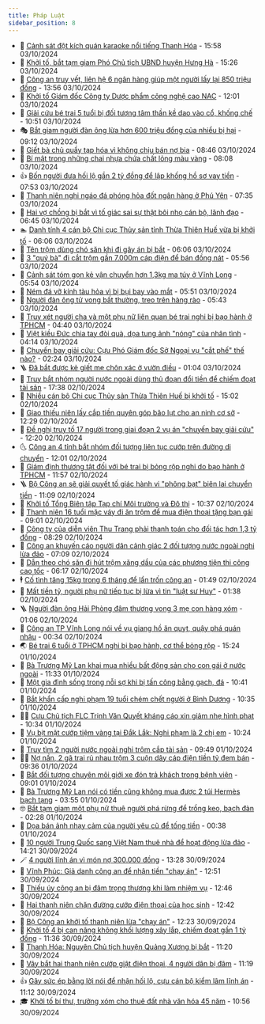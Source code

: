 ```yaml
---
title: Pháp Luật
sidebar_position: 8
---
```


<!-- dantri-phap-luat:START -->
- 🌊 [Cảnh sát đột kích quán karaoke nổi tiếng Thanh Hóa](https://dantri.com.vn/phap-luat/canh-sat-dot-kich-quan-karaoke-noi-tieng-thanh-hoa-20241003222519630.htm) - 15:58 03/10/2024
- 🐲 [Khởi tố, bắt tạm giam Phó Chủ tịch UBND huyện Hưng Hà](https://dantri.com.vn/phap-luat/khoi-to-bat-tam-giam-pho-chu-tich-ubnd-huyen-hung-ha-20241003215318237.htm) - 15:26 03/10/2024
- 🌁 [Công an truy vết, liên hệ 6 ngân hàng giúp một người lấy lại 850 triệu đồng](https://dantri.com.vn/phap-luat/cong-an-truy-vet-lien-he-6-ngan-hang-giup-mot-nguoi-lay-lai-850-trieu-dong-20241003200043013.htm) - 13:56 03/10/2024
- 🎃 [Khởi tố Giám đốc Công ty Dược phẩm công nghệ cao NAC](https://dantri.com.vn/phap-luat/khoi-to-giam-doc-cong-ty-duoc-pham-cong-nghe-cao-nac-20241003185417568.htm) - 12:01 03/10/2024
- 🦅 [Giải cứu bé trai 5 tuổi bị đối tượng tâm thần kề dao vào cổ, khống chế](https://dantri.com.vn/phap-luat/giai-cuu-be-trai-5-tuoi-bi-doi-tuong-tam-than-ke-dao-vao-co-khong-che-20241003174452949.htm) - 10:51 03/10/2024
- 🎭 [Bắt giam người đàn ông lừa hơn 600 triệu đồng của nhiều bị hại](https://dantri.com.vn/phap-luat/bat-giam-nguoi-dan-ong-lua-hon-600-trieu-dong-cua-nhieu-bi-hai-20241003155631216.htm) - 09:12 03/10/2024
- 🤗 [Giết bà chủ quầy tạp hóa vì không chịu bán nợ bia](https://dantri.com.vn/phap-luat/giet-ba-chu-quay-tap-hoa-vi-khong-chiu-ban-no-bia-20241003151756819.htm) - 08:46 03/10/2024
- 🚀 [Bí mật trong những chai nhựa chứa chất lỏng màu vàng](https://dantri.com.vn/phap-luat/bi-mat-trong-nhung-chai-nhua-chua-chat-long-mau-vang-20241003111456100.htm) - 08:08 03/10/2024
- 👍 [Bốn người đưa hối lộ gần 2 tỷ đồng để lập khống hồ sơ vay tiền](https://dantri.com.vn/phap-luat/bon-nguoi-dua-hoi-lo-gan-2-ty-dong-de-lap-khong-ho-so-vay-tien-20241003141137022.htm) - 07:53 03/10/2024
- 🧐 [Thanh niên nghi ngáo đá phóng hỏa đốt ngân hàng ở Phú Yên](https://dantri.com.vn/phap-luat/thanh-nien-nghi-ngao-da-phong-hoa-dot-ngan-hang-o-phu-yen-20241003135842865.htm) - 07:35 03/10/2024
- 🫶 [Hai vợ chồng bị bắt vì tố giác sai sự thật bôi nhọ cán bộ, lãnh đạo](https://dantri.com.vn/phap-luat/hai-vo-chong-bi-bat-vi-to-giac-sai-su-that-boi-nho-can-bo-lanh-dao-20241003133814768.htm) - 06:45 03/10/2024
- 🏊 [Danh tính 4 cán bộ Chi cục Thủy sản tỉnh Thừa Thiên Huế vừa bị khởi tố](https://dantri.com.vn/phap-luat/danh-tinh-4-can-bo-chi-cuc-thuy-san-tinh-thua-thien-hue-vua-bi-khoi-to-20241003124637231.htm) - 06:06 03/10/2024
- 🌋 [Tên trộm dùng chó săn khi đi gây án bị bắt](https://dantri.com.vn/phap-luat/ten-trom-dung-cho-san-khi-di-gay-an-bi-bat-20241003121351968.htm) - 06:06 03/10/2024
- 👹 [3 &quot;quý bà&quot; đi cắt trộm gần 7.000m cáp điện để bán đồng nát](https://dantri.com.vn/phap-luat/3-quy-ba-di-cat-trom-gan-7000m-cap-dien-de-ban-dong-nat-20241003120910158.htm) - 05:56 03/10/2024
- 🫣 [Cảnh sát tóm gọn kẻ vận chuyển hơn 1,3kg ma túy ở Vĩnh Long](https://dantri.com.vn/phap-luat/canh-sat-tom-gon-ke-van-chuyen-hon-13kg-ma-tuy-o-vinh-long-20241003125011759.htm) - 05:54 03/10/2024
- 🎃 [Ném đá vỡ kính tàu hỏa vì bị bụi bay vào mắt](https://dantri.com.vn/phap-luat/nem-da-vo-kinh-tau-hoa-vi-bi-bui-bay-vao-mat-20241003123416243.htm) - 05:51 03/10/2024
- 🌝 [Người đàn ông tử vong bất thường, treo trên hàng rào](https://dantri.com.vn/phap-luat/nguoi-dan-ong-tu-vong-bat-thuong-treo-tren-hang-rao-20241003121034750.htm) - 05:43 03/10/2024
- 🚀 [Truy xét người cha và một phụ nữ liên quan bé trai nghi bị bạo hành ở TPHCM](https://dantri.com.vn/phap-luat/truy-xet-nguoi-cha-va-mot-phu-nu-lien-quan-be-trai-nghi-bi-bao-hanh-o-tphcm-20241003113001183.htm) - 04:40 03/10/2024
- 🥷 [Việt kiều Đức chia tay đòi quà, dọa tung ảnh &quot;nóng&quot; của nhân tình](https://dantri.com.vn/phap-luat/viet-kieu-duc-chia-tay-doi-qua-doa-tung-anh-nong-cua-nhan-tinh-20241003105822220.htm) - 04:14 03/10/2024
- 👺 [Chuyến bay giải cứu: Cựu Phó Giám đốc Sở Ngoại vụ &quot;cắt phế&quot; thế nào?](https://dantri.com.vn/phap-luat/chuyen-bay-giai-cuu-cuu-pho-giam-doc-so-ngoai-vu-cat-phe-the-nao-20241003090154421.htm) - 02:24 03/10/2024
- 🪜 [Đã bắt được kẻ giết mẹ chôn xác ở vườn điều](https://dantri.com.vn/phap-luat/da-bat-duoc-ke-giet-me-chon-xac-o-vuon-dieu-20241003065556076.htm) - 01:04 03/10/2024
- 🦄 [Truy bắt nhóm người nước ngoài dùng thủ đoạn đổi tiền để chiếm đoạt tài sản](https://dantri.com.vn/phap-luat/truy-bat-nhom-nguoi-nuoc-ngoai-dung-thu-doan-doi-tien-de-chiem-doat-tai-san-20241002221917836.htm) - 17:38 02/10/2024
- 🦍 [Nhiều cán bộ Chi cục Thủy sản Thừa Thiên Huế bị khởi tố](https://dantri.com.vn/phap-luat/nhieu-can-bo-chi-cuc-thuy-san-thua-thien-hue-bi-khoi-to-20241002213841615.htm) - 15:02 02/10/2024
- 🌁 [Giao thiếu niên lấy cắp tiền quyên góp bão lụt cho an ninh cơ sở](https://dantri.com.vn/phap-luat/giao-thieu-nien-lay-cap-tien-quyen-gop-bao-lut-cho-an-ninh-co-so-20241002174528384.htm) - 12:29 02/10/2024
- 💯 [Đề nghị truy tố 17 người trong giai đoạn 2 vụ án &quot;chuyến bay giải cứu&quot;](https://dantri.com.vn/phap-luat/de-nghi-truy-to-17-nguoi-trong-giai-doan-2-vu-an-chuyen-bay-giai-cuu-20241002191020561.htm) - 12:20 02/10/2024
- 🌜 [Công an 4 tỉnh bắt nhóm đối tượng liên tục cướp trên đường di chuyển](https://dantri.com.vn/phap-luat/cong-an-4-tinh-bat-nhom-doi-tuong-lien-tuc-cuop-tren-duong-di-chuyen-20241002185443867.htm) - 12:01 02/10/2024
- 👹 [Giám định thương tật đối với bé trai bị bỏng rộp nghi do bạo hành ở TPHCM](https://dantri.com.vn/phap-luat/giam-dinh-thuong-tat-doi-voi-be-trai-bi-bong-rop-nghi-do-bao-hanh-o-tphcm-20241002181623155.htm) - 11:57 02/10/2024
- 🪜 [Bộ Công an sẽ giải quyết tố giác hành vi &quot;phông bạt&quot; biên lai chuyển tiền](https://dantri.com.vn/phap-luat/bo-cong-an-se-giai-quyet-to-giac-hanh-vi-phong-bat-bien-lai-chuyen-tien-20241002174817484.htm) - 11:09 02/10/2024
- 🦩 [Khởi tố Tổng Biên tập Tạp chí Môi trường và Đô thị](https://dantri.com.vn/phap-luat/khoi-to-tong-bien-tap-tap-chi-moi-truong-va-do-thi-20241002172515670.htm) - 10:37 02/10/2024
- 💂 [Thanh niên 16 tuổi mặc váy đi ăn trộm để mua điện thoại tặng bạn gái](https://dantri.com.vn/phap-luat/thanh-nien-16-tuoi-mac-vay-di-an-trom-de-mua-dien-thoai-tang-ban-gai-20241002153705901.htm) - 09:01 02/10/2024
- 💃 [Công ty của diễn viên Thu Trang phải thanh toán cho đối tác hơn 1,3 tỷ đồng](https://dantri.com.vn/phap-luat/cong-ty-cua-dien-vien-thu-trang-phai-thanh-toan-cho-doi-tac-hon-13-ty-dong-20241002144402535.htm) - 08:29 02/10/2024
- 🧐 [Công an khuyến cáo người dân cảnh giác 2 đối tượng nước ngoài nghi lừa đảo](https://dantri.com.vn/phap-luat/cong-an-khuyen-cao-nguoi-dan-canh-giac-2-doi-tuong-nuoc-ngoai-nghi-lua-dao-20241002130352469.htm) - 07:09 02/10/2024
- 🤗 [Dẫn theo chó săn đi hút trộm xăng dầu của các phương tiện thi công cao tốc](https://dantri.com.vn/phap-luat/dan-theo-cho-san-di-hut-trom-xang-dau-cua-cac-phuong-tien-thi-cong-cao-toc-20241002125221713.htm) - 06:17 02/10/2024
- 🕴 [Cố tình tăng 15kg trong 6 tháng để lẩn trốn công an](https://dantri.com.vn/phap-luat/co-tinh-tang-15kg-trong-6-thang-de-lan-tron-cong-an-20241002080823041.htm) - 01:49 02/10/2024
- 🐎 [Mất tiền tỷ, người phụ nữ tiếp tục bị lừa vì tin &quot;luật sư Huy&quot;](https://dantri.com.vn/phap-luat/mat-tien-ty-nguoi-phu-nu-tiep-tuc-bi-lua-vi-tin-luat-su-huy-20241002073149819.htm) - 01:38 02/10/2024
- 🪜 [Người đàn ông Hải Phòng đâm thương vong 3 mẹ con hàng xóm](https://dantri.com.vn/phap-luat/nguoi-dan-ong-hai-phong-dam-thuong-vong-3-me-con-hang-xom-20241002073711612.htm) - 01:06 02/10/2024
- 🤭 [Công an TP Vĩnh Long nói về vụ giang hồ ăn quỵt, quậy phá quán nhậu](https://dantri.com.vn/phap-luat/cong-an-tp-vinh-long-noi-ve-vu-giang-ho-an-quyt-quay-pha-quan-nhau-20241001201639694.htm) - 00:34 02/10/2024
- 🌏 [Bé trai 6 tuổi ở TPHCM nghi bị bạo hành, cơ thể bỏng rộp](https://dantri.com.vn/phap-luat/be-trai-6-tuoi-o-tphcm-nghi-bi-bao-hanh-co-the-bong-rop-20241001221329308.htm) - 15:24 01/10/2024
- 🎃 [Bà Trương Mỹ Lan khai mua nhiều bất động sản cho con gái ở nước ngoài](https://dantri.com.vn/phap-luat/ba-truong-my-lan-khai-mua-nhieu-bat-dong-san-cho-con-gai-o-nuoc-ngoai-20241001181244449.htm) - 11:33 01/10/2024
- 🗽 [Một gia đình sống trong nỗi sợ khi bị tấn công bằng gạch, đá](https://dantri.com.vn/phap-luat/mot-gia-dinh-song-trong-noi-so-khi-bi-tan-cong-bang-gach-da-20241001164454421.htm) - 10:41 01/10/2024
- 🌁 [Bắt khẩn cấp nghi phạm 19 tuổi chém chết người ở Bình Dương](https://dantri.com.vn/phap-luat/bat-khan-cap-nghi-pham-19-tuoi-chem-chet-nguoi-o-binh-duong-20241001172452278.htm) - 10:35 01/10/2024
- 🧑‍💻 [Cựu Chủ tịch FLC Trịnh Văn Quyết kháng cáo xin giảm nhẹ hình phạt](https://dantri.com.vn/phap-luat/cuu-chu-tich-flc-trinh-van-quyet-khang-cao-xin-giam-nhe-hinh-phat-20241001172349453.htm) - 10:34 01/10/2024
- 🌮 [Vụ bịt mặt cướp tiệm vàng tại Đắk Lắk: Nghi phạm là 2 chị em](https://dantri.com.vn/phap-luat/vu-bit-mat-cuop-tiem-vang-tai-dak-lak-nghi-pham-la-2-chi-em-20241001170429768.htm) - 10:24 01/10/2024
- 🤗 [Truy tìm 2 người nước ngoài nghi trộm cắp tài sản](https://dantri.com.vn/phap-luat/truy-tim-2-nguoi-nuoc-ngoai-nghi-trom-cap-tai-san-20241001160900003.htm) - 09:49 01/10/2024
- 👨‍🏫 [Nợ nần, 2 gã trai rủ nhau trộm 3 cuộn dây cáp điện tiền tỷ đem bán](https://dantri.com.vn/phap-luat/no-nan-2-ga-trai-ru-nhau-trom-3-cuon-day-cap-dien-tien-ty-dem-ban-20241001160040711.htm) - 09:36 01/10/2024
- 🎉 [Bắt đối tượng chuyên môi giới xe đón trả khách trong bệnh viện](https://dantri.com.vn/phap-luat/bat-doi-tuong-chuyen-moi-gioi-xe-don-tra-khach-trong-benh-vien-20241001151913258.htm) - 09:01 01/10/2024
- 🤗 [Bà Trương Mỹ Lan nói có tiền cũng không mua được 2 túi Hermès bạch tạng](https://dantri.com.vn/phap-luat/ba-truong-my-lan-noi-co-tien-cung-khong-mua-duoc-2-tui-hermes-bach-tang-20241001104303439.htm) - 03:55 01/10/2024
- 🤓 [Bắt tạm giam một phụ nữ thuê người phá rừng để trồng keo, bạch đàn](https://dantri.com.vn/phap-luat/bat-tam-giam-mot-phu-nu-thue-nguoi-pha-rung-de-trong-keo-bach-dan-20241001084549663.htm) - 02:28 01/10/2024
- 👹 [Dọa bán ảnh nhạy cảm của người yêu cũ để tống tiền](https://dantri.com.vn/phap-luat/doa-ban-anh-nhay-cam-cua-nguoi-yeu-cu-de-tong-tien-20241001072424008.htm) - 00:38 01/10/2024
- 🐘 [10 người Trung Quốc sang Việt Nam thuê nhà để hoạt động lừa đảo](https://dantri.com.vn/phap-luat/10-nguoi-trung-quoc-sang-viet-nam-thue-nha-de-hoat-dong-lua-dao-20240930211619983.htm) - 14:21 30/09/2024
- 🪄 [4 người lĩnh án vì món nợ 300.000 đồng](https://dantri.com.vn/phap-luat/4-nguoi-linh-an-vi-mon-no-300000-dong-20240930183628618.htm) - 13:28 30/09/2024
- 💄 [Vĩnh Phúc: Giả danh công an để nhận tiền &quot;chạy án&quot;](https://dantri.com.vn/phap-luat/vinh-phuc-gia-danh-cong-an-de-nhan-tien-chay-an-20240930193002119.htm) - 12:51 30/09/2024
- 🐎 [Thiếu úy công an bị đâm trọng thương khi làm nhiệm vụ](https://dantri.com.vn/phap-luat/thieu-uy-cong-an-bi-dam-trong-thuong-khi-lam-nhiem-vu-20240930190922833.htm) - 12:46 30/09/2024
- 💯 [Hai thanh niên chặn đường cướp điện thoại của học sinh](https://dantri.com.vn/phap-luat/hai-thanh-nien-chan-duong-cuop-dien-thoai-cua-hoc-sinh-20240930171623821.htm) - 12:42 30/09/2024
- 💯 [Bộ Công an khởi tố thanh niên lừa &quot;chạy án&quot;](https://dantri.com.vn/phap-luat/bo-cong-an-khoi-to-thanh-nien-lua-chay-an-20240930192023943.htm) - 12:23 30/09/2024
- 🌈 [Khởi tố 4 bị can nâng không khối lượng xây lắp, chiếm đoạt gần 1 tỷ đồng](https://dantri.com.vn/phap-luat/khoi-to-4-bi-can-nang-khong-khoi-luong-xay-lap-chiem-doat-gan-1-ty-dong-20240930181542803.htm) - 11:36 30/09/2024
- 🧠 [Thanh Hóa: Nguyên Chủ tịch huyện Quảng Xương bị bắt](https://dantri.com.vn/phap-luat/thanh-hoa-nguyen-chu-tich-huyen-quang-xuong-bi-bat-20240930174902390.htm) - 11:20 30/09/2024
- 🌈 [Vây bắt hai thanh niên cướp giật điện thoại, 4 người dân bị đâm](https://dantri.com.vn/phap-luat/vay-bat-hai-thanh-nien-cuop-giat-dien-thoai-4-nguoi-dan-bi-dam-20240930181043712.htm) - 11:19 30/09/2024
- 👍 [Gây sức ép bằng lời nói để nhận hối lộ, cựu cán bộ kiểm lâm lĩnh án](https://dantri.com.vn/phap-luat/gay-suc-ep-bang-loi-noi-de-nhan-hoi-lo-cuu-can-bo-kiem-lam-linh-an-20240930155613490.htm) - 11:12 30/09/2024
- 🎓 [Khởi tố bí thư, trưởng xóm cho thuê đất nhà văn hóa 45 năm](https://dantri.com.vn/phap-luat/khoi-to-bi-thu-truong-xom-cho-thue-dat-nha-van-hoa-45-nam-20240930172639004.htm) - 10:56 30/09/2024<!-- dantri-phap-luat:END -->
